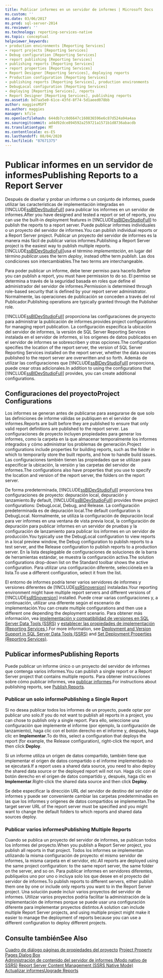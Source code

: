 ```yaml
---
title: Publicar informes en un servidor de informes | Microsoft Docs
ms.custom: ''
ms.date: 03/06/2017
ms.prod: sql-server-2014
ms.reviewer: ''
ms.technology: reporting-services-native
ms.topic: conceptual
helpviewer_keywords:
- production environments [Reporting Services]
- report projects [Reporting Services]
- Debug configuration [Reporting Services]
- report publishing [Reporting Services]
- publishing reports [Reporting Services]
- report properties [Reporting Services]
- Report Designer [Reporting Services], deploying reports
- Production configuration [Reporting Services]
- publishing reports [Reporting Services], production environments
- DebugLocal configuration [Reporting Services]
- deploying [Reporting Services], reports
- Report Designer [Reporting Services], publishing reports
ms.assetid: bd7aa5e0-61ce-43fd-8f74-5d1aeed078bb
author: maggiesMSFT
ms.author: maggies
manager: kfile
ms.openlocfilehash: 644db7cc0d6647c160836596e6c87d524a94a4aa
ms.sourcegitcommit: ad4d92dce894592a259721a1571b1d8736abacdb
ms.translationtype: MT
ms.contentlocale: es-ES
ms.lasthandoff: 08/04/2020
ms.locfileid: "87671375"
---
```

# <a name="publishing-reports-to-a-report-server"></a><span data-ttu-id="fc97d-102">Publicar informes en un servidor de informes</span><span class="sxs-lookup"><span data-stu-id="fc97d-102">Publishing Reports to a Report Server</span></span>
  <span data-ttu-id="fc97d-103">Después de diseñar y probar un informe o un conjunto de informes, puede utilizar las características de implementación integradas en [!INCLUDE[ssBIDevStudioFull](../../includes/ssbidevstudiofull-md.md)] para publicar los informes en un servidor de informes.</span><span class="sxs-lookup"><span data-stu-id="fc97d-103">After you have designed and tested a report or set of reports, you can use the built-in deployment features in [!INCLUDE[ssBIDevStudioFull](../../includes/ssbidevstudiofull-md.md)] to publish the reports to a report server.</span></span> <span data-ttu-id="fc97d-104">Puede publicar informes individuales o un proyecto del servidor de informes.</span><span class="sxs-lookup"><span data-stu-id="fc97d-104">You can publish individual reports or a Report Server project.</span></span> <span data-ttu-id="fc97d-105">Publicar un proyecto del servidor de informes es la manera más fácil de publicar varios informes.</span><span class="sxs-lookup"><span data-stu-id="fc97d-105">Publishing a Report Server project is the easiest way to publish multiple reports.</span></span> [!INCLUDE[ssBIDevStudioFull](../../includes/ssbidevstudiofull-md.md)]<span data-ttu-id="fc97d-106">usa el término *implementación*, en lugar del término *publicar*.</span><span class="sxs-lookup"><span data-stu-id="fc97d-106">uses the term *deploy*, instead ofthe term *publish*.</span></span> <span data-ttu-id="fc97d-107">Las dos condiciones son intercambiables.</span><span class="sxs-lookup"><span data-stu-id="fc97d-107">The two terms are interchangeable.</span></span>  
  
 <span data-ttu-id="fc97d-108">Para poder publicar un informe, debe tener permiso para hacerlo.</span><span class="sxs-lookup"><span data-stu-id="fc97d-108">Before you can publish a report, you must have permission to do so.</span></span> <span data-ttu-id="fc97d-109">El permiso se determina a través de la seguridad basada en roles que define el administrador del servidor de informes.</span><span class="sxs-lookup"><span data-stu-id="fc97d-109">Permission is determined through role-based security that is defined by your report server administrator.</span></span> <span data-ttu-id="fc97d-110">Normalmente, las operaciones de publicación se conceden a través del rol Publicador.</span><span class="sxs-lookup"><span data-stu-id="fc97d-110">Publishing operations are typically granted through the Publisher role.</span></span>  
  
 [!INCLUDE[ssBIDevStudioFull](../../includes/ssbidevstudiofull-md.md)] <span data-ttu-id="fc97d-111">proporciona las configuraciones de proyecto para administrar la publicación de informes.</span><span class="sxs-lookup"><span data-stu-id="fc97d-111">provides project configurations for managing report publication.</span></span> <span data-ttu-id="fc97d-112">La configuración especifica la ubicación del servidor de informes, la versión de SQL Server Reporting Services instalada en el servidor de informes, si los orígenes de datos publicados en el servidor de informes se sobrescriben y otras opciones.</span><span class="sxs-lookup"><span data-stu-id="fc97d-112">The configuration specifies the location of the report server, the version of SQL Server Reporting Services installed on the report server, whether the data sources published to the report server are overwritten and so forth.</span></span> <span data-ttu-id="fc97d-113">Además de utilizar las configuraciones que [!INCLUDE[ssBIDevStudioFull](../../includes/ssbidevstudiofull-md.md)] proporciona, puede crear otras adicionales.</span><span class="sxs-lookup"><span data-stu-id="fc97d-113">In addition to using the configurations that [!INCLUDE[ssBIDevStudioFull](../../includes/ssbidevstudiofull-md.md)] provides, you can create additional configurations.</span></span>  
  
## <a name="project-configurations"></a><span data-ttu-id="fc97d-114">Configuraciones del proyecto</span><span class="sxs-lookup"><span data-stu-id="fc97d-114">Project Configurations</span></span>  
 <span data-ttu-id="fc97d-115">Los informes se generan antes de publicarse para asegurarse de que solo las definiciones de informe válidas se publiquen en el servidor de informes.</span><span class="sxs-lookup"><span data-stu-id="fc97d-115">Reports are built before they are published to ensure that only valid report definitions are published to the report server.</span></span> <span data-ttu-id="fc97d-116">Las configuraciones de proyecto incluyen propiedades para generar los informes, como la carpeta en la que almacenar temporalmente los informes integrados y cómo administrar los problemas de generación.</span><span class="sxs-lookup"><span data-stu-id="fc97d-116">Project configurations include properties for building reports, such as the folder in which to temporarily store the built reports, and how to handle build issues.</span></span> <span data-ttu-id="fc97d-117">Las configuraciones también tienen las propiedades que se utilizan para especificar la ubicación, la versión y las carpetas del servidor de informes.</span><span class="sxs-lookup"><span data-stu-id="fc97d-117">The configurations also have properties that you use to specify the location and version of the report server, the folders on the report server.</span></span>  
  
 <span data-ttu-id="fc97d-118">De forma predeterminada, [!INCLUDE[ssBIDevStudioFull](../../includes/ssbidevstudiofull-md.md)] proporciona tres configuraciones de proyecto: depuración local, depuración y lanzamiento.</span><span class="sxs-lookup"><span data-stu-id="fc97d-118">By default, [!INCLUDE[ssBIDevStudioFull](../../includes/ssbidevstudiofull-md.md)] provides three project configurations: DebugLocal, Debug, and Release.</span></span> <span data-ttu-id="fc97d-119">La configuración predeterminada es de depuración local.</span><span class="sxs-lookup"><span data-stu-id="fc97d-119">The default configuration is DebugLocal.</span></span> <span data-ttu-id="fc97d-120">Normalmente, se utiliza la configuración de depuración local para ver informes en una ventana de vista previa local, la configuración de depuración para publicar informes en un servidor de pruebas y la configuración de lanzamiento para publicar los informes en un servidor de producción.</span><span class="sxs-lookup"><span data-stu-id="fc97d-120">You typically use the DebugLocal configuration to view reports in a local preview window, the Debug configuration to publish reports to a test server, and the Release configuration to publish reports to a production server.</span></span> <span data-ttu-id="fc97d-121">En la lista desplegable de configuraciones de soluciones de la barra de herramientas estándar, se muestra la configuración activa.</span><span class="sxs-lookup"><span data-stu-id="fc97d-121">The solution configurations drop-down list on the Standard toolbar shows the active configuration.</span></span> <span data-ttu-id="fc97d-122">Para utilizar una configuración diferente, selecciónela en la lista.</span><span class="sxs-lookup"><span data-stu-id="fc97d-122">To use a different configuration, select it from the list.</span></span>  
  
 <span data-ttu-id="fc97d-123">El entorno de informes podría tener varios servidores de informes y versiones diferentes de [!INCLUDE[ssRSnoversion](../../includes/ssrsnoversion-md.md)] instaladas.</span><span class="sxs-lookup"><span data-stu-id="fc97d-123">Your reporting environment might have multiple report servers and different versions of [!INCLUDE[ssRSnoversion](../../includes/ssrsnoversion-md.md)] installed.</span></span> <span data-ttu-id="fc97d-124">Puede crear varias configuraciones y, a continuación, utilizar una diferente según el escenario de implementación.</span><span class="sxs-lookup"><span data-stu-id="fc97d-124">You can create multiple configurations and then use a different one depending the deployment scenario.</span></span> <span data-ttu-id="fc97d-125">Para obtener más información, vea [implementación y compatibilidad de versiones en SQL Server Data Tools &#40;SSRS&#41;](../tools/deployment-and-version-support-in-sql-server-data-tools-ssrs.md) y [establecer las propiedades de implementación &#40;Reporting Services ](../tools/set-deployment-properties-reporting-services.md)&#41;.</span><span class="sxs-lookup"><span data-stu-id="fc97d-125">For more information, see [Deployment and Version Support in SQL Server Data Tools &#40;SSRS&#41;](../tools/deployment-and-version-support-in-sql-server-data-tools-ssrs.md) and [Set Deployment Properties &#40;Reporting Services&#41;](../tools/set-deployment-properties-reporting-services.md).</span></span>  
  
## <a name="publishing-reports"></a><span data-ttu-id="fc97d-126">Publicar informes</span><span class="sxs-lookup"><span data-stu-id="fc97d-126">Publishing Reports</span></span>  
 <span data-ttu-id="fc97d-127">Puede publicar un informe único o un proyecto del servidor de informes que contenga varios informes.</span><span class="sxs-lookup"><span data-stu-id="fc97d-127">You can publish a single report or a Report Server project that contains multiple reports.</span></span> <span data-ttu-id="fc97d-128">Para obtener instrucciones sobre cómo publicar informes, vea [publicar informes](../publish-reports.md).</span><span class="sxs-lookup"><span data-stu-id="fc97d-128">For instructions about publishing reports, see [Publish Reports](../publish-reports.md).</span></span>  
  
### <a name="publishing-a-single-report"></a><span data-ttu-id="fc97d-129">Publicar un solo informe</span><span class="sxs-lookup"><span data-stu-id="fc97d-129">Publishing a Single Report</span></span>  
 <span data-ttu-id="fc97d-130">Si no desea publicar todos los informes de un proyecto, puede optar por publicar uno solo.</span><span class="sxs-lookup"><span data-stu-id="fc97d-130">If you do not want to publish all reports in a project, you can chose to publish only a single report.</span></span> <span data-ttu-id="fc97d-131">Para ello, seleccione una configuración que implemente el informe (por ejemplo, la configuración de lanzamiento), haga clic con el botón derecho en el informe y, después, haga clic en **Implementar**.</span><span class="sxs-lookup"><span data-stu-id="fc97d-131">To do this, select a configuration that deploys the report (for example, the Release configuration), right-click the report, and then click **Deploy**.</span></span>  
  
 <span data-ttu-id="fc97d-132">Si un informe utiliza un origen de datos compartido, también tiene que implementar el origen de datos compartido o el informe implementado no se ejecutará.</span><span class="sxs-lookup"><span data-stu-id="fc97d-132">If a report uses a shared data source, you need to also deploy the shared data source or the deployed report will not run.</span></span> <span data-ttu-id="fc97d-133">Haga clic con el botón derecho en el origen de datos compartido y, después, haga clic en **Implementar**.</span><span class="sxs-lookup"><span data-stu-id="fc97d-133">Right-click the shared data source and then click **Deploy**.</span></span>  
  
 <span data-ttu-id="fc97d-134">Se debe especificar la dirección URL del servidor de destino del servidor de informes y puede ser conveniente cambiar las carpetas predeterminadas en las que los informes y orígenes de datos compartidos se implementan.</span><span class="sxs-lookup"><span data-stu-id="fc97d-134">The target server URL of the report server must be specified and you might want to change the default folders to which reports and shared data sources deploy.</span></span>  
  
### <a name="publishing-multiple-reports"></a><span data-ttu-id="fc97d-135">Publicar varios informes</span><span class="sxs-lookup"><span data-stu-id="fc97d-135">Publishing Multiple Reports</span></span>  
 <span data-ttu-id="fc97d-136">Cuando se publica un proyecto del servidor de informes, se publican todos los informes del proyecto.</span><span class="sxs-lookup"><span data-stu-id="fc97d-136">When you publish a Report Server project, you publish all reports in that project.</span></span> <span data-ttu-id="fc97d-137">Todos los informes se implementan utilizando la misma configuración de proyecto: el mismo servidor de informes, la misma carpeta en el servidor, etc.</span><span class="sxs-lookup"><span data-stu-id="fc97d-137">All reports are deployed using the same project configuration: to the same report server, the same folder on the server, and so on.</span></span> <span data-ttu-id="fc97d-138">Para publicar informes en servidores diferentes, publíquelos uno por uno o incluya solo los que desee en el proyecto del servidor de informes.</span><span class="sxs-lookup"><span data-stu-id="fc97d-138">To publish reports to different servers, either publish them one by one or include only reports you want to in the Report Server project.</span></span> <span data-ttu-id="fc97d-139">Una solución puede incluir varios proyectos del servidor de informes. Utilizar varios proyectos podría facilitar la administración de la implementación de informes porque se puede usar una configuración diferente para implementar proyectos distintos.</span><span class="sxs-lookup"><span data-stu-id="fc97d-139">A solution can include multiple Report Server projects, and using multiple project might make it easier to manage the deployment of reports because you can use a different configuration to deploy different projects.</span></span>  
  
## <a name="see-also"></a><span data-ttu-id="fc97d-140">Consulte también</span><span class="sxs-lookup"><span data-stu-id="fc97d-140">See Also</span></span>  
 <span data-ttu-id="fc97d-141">[Cuadro de diálogo páginas de propiedades del proyecto](../tools/project-property-pages-dialog-box.md) </span><span class="sxs-lookup"><span data-stu-id="fc97d-141">[Project Property Pages Dialog Box](../tools/project-property-pages-dialog-box.md) </span></span>  
 <span data-ttu-id="fc97d-142">[Administración de contenido del servidor de informes &#40;Modo nativo de SSRS&#41;](../report-server/report-server-content-management-ssrs-native-mode.md) </span><span class="sxs-lookup"><span data-stu-id="fc97d-142">[Report Server Content Management &#40;SSRS Native Mode&#41;](../report-server/report-server-content-management-ssrs-native-mode.md) </span></span>  
 [<span data-ttu-id="fc97d-143">Actualizar informes</span><span class="sxs-lookup"><span data-stu-id="fc97d-143">Upgrade Reports</span></span>](../install-windows/upgrade-reports.md)  
  
  
